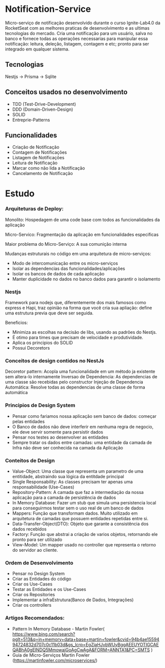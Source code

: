 # Notification-Service

Micro-serviço de notificação desenvolvido durante o curso Ignite-Lab4.0 da RocketSeat com as melhores praticas de desenvolvimento e as ultimas tecnologias do mercado. Cria uma notificação para um usuário, salva no banco e fornece todas as operações necessarias para manipular essa notificação: leitura, deleção, listagem, contagem e etc; pronto para ser integrado em qualquer sistema.

## Tecnologias

Nestjs -> Prisma -> Sqlite

## Conceitos usados no desenvolvimento

- TDD (Test-Drive-Development)
- DDD (Domain-Driven-Design)
- SOLID
- Entreprie-Patterns

## Funcionalidades

- Criação de Notificação
- Contagem de Notificações
- Listagem de Notificações
- Leitura de Notificação
- Marcar como não lida a Notificação
- Cancelamento de Notificação

# Estudo

### Arquiteturas de Deploy:

Monolito: Hospedagem de uma code base com todos as funcionalidades da aplicação

Micro-Servico: Fragmentação da aplicação em funcionalidades especificas

Maior problema do Micro-Serviço: A sua comunição interna

Mudanças estruturais no código em uma arquitetura de micro-serviços:

- Modo de intercomunicação entre os micro-serviços
- Isolar as dependencias das funcionalidades/aplicações
- Isolar os bancos de dados de cada aplicação
- Manter duplicidade no dados no banco dados para garantir o isolamento

### Nestjs

Framework para nodejs que, diferentemente dos mais famosos como express e Hapi, traz opinião na forma que você cria sua apliação: define uma estrutura previa que deve ser seguida.

Beneficios:

- Minimiza as escolhas na decisão de libs, usando as padrões do Nestjs.
- É otimo para times que precisam de velocidade e produtividade.
- Aplica os principios do SOLID
- Possui Decoretors

### Conceitos de design contidos no NestJs

Decoretor pattern: Acopla uma funcionalidade em um método ja existente sem altera-lo internamente
Inversao de Dependencia: As dependencias de uma classe são recebidas pelo constructor
Injeção de Dependencia Automática: Resolve todas as dependencias de uma classe de forma automática

### Principios de Design System

- Pensar como fariamos nossa aplicação sem banco de dados: começar pelas entidades
- O Banco de dados não deve interferir em nenhuma regra de negocio, ele deve servir somente para persistir dados
- Pensar nos testes ao desenvolver as entidades
- Sempre tratar os dados entre camadas: uma entidade da camada de Infra não deve ser conhecida na camada da Aplicação

### Conteitos de Design

- Value-Object: Uma classe que representa um parametro de uma entitidade, abstraindo sua lógica da entitdade principal
- Single Responsability: As classes precisam ter apenas uma responsabilidade (Use-Cases)
- Repository-Pattern: A camada que faz a intermediação da nossa aplicação para a camada de persistência de dados
- In Memory Database: Fazer um stub que simula uma persistencia local para conseguirmos testar sem o uso real de um banco de dados
- Mappers: Função que transformam dados. Muito utilizado em arquitetura de camadas que possuem entidades repetidas entre si.
- Data-Transfer-Object(DTO): Objeto que garante a consistência dos dados recebidos
- Factory: Função que abstrai a criação de varios objetos, retornando ele pronto para ser utilizado
- View-Model: Um mapper usado no controller que representa o retorno do servidor ao cliente.

### Ordem de Desenvolvimento

- Pensar no Design System
- Criar as Entidades do código
- Criar os Use-Cases
- Testar as Entidades e os Use-Cases
- Criar os Repositories
- Implementar a infraEstrutura(Banco de Dados, Integrações)
- Criar os controllers

### Artigos Recomendados:

- Pattern In Memory Database - Martin Fowler( https://www.bing.com/search?pglt=513&q=in+memory+data+base+martin+fowler&cvid=94b4ae1559494724832d707c0c11b03d&gs_lcrp=EgZjaHJvbWUyBggAEEUYOTIGCAEQABhA0gEINDQ5MmowajGoAgCwAgA&FORM=ANNTA1&PC=SMTS )
- Guia de Micro-Serviços Martin Fowler (https://martinfowler.com/microservices/)
